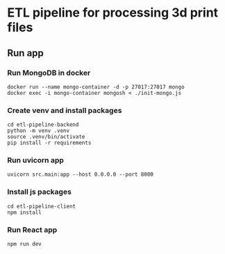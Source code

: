 # ETL pipeline for processing 3d print files

## Run app

### Run MongoDB in docker
```
docker run --name mongo-container -d -p 27017:27017 mongo
docker exec -i mongo-container mongosh < ./init-mongo.js
```

### Create venv and install packages
```
cd etl-pipeline-backend
python -m venv .venv
source .venv/bin/activate
pip install -r requirements
```

### Run uvicorn app
```
uvicorn src.main:app --host 0.0.0.0 --port 8000
```

### Install js packages
```
cd etl-pipeline-client
npm install
```

### Run React app
```
npm run dev
```